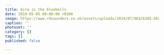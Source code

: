```yaml
---
title: Esra in the bluebells
date: 2019-05-05 00:00:00 +0100
image: https://www.rdsaunders.co.uk/assets/uploads/2019/07/9A1C6205-DEA3-4A21-BA5B-39383DD5FCDA.jpeg
caption: ''
photoset: ''
category: []
tags: []
published: false

---
```

